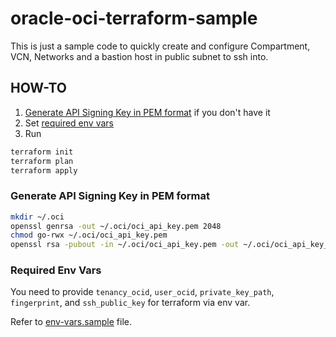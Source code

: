 # oracle-oci-terraform-sample

This is just a sample code to quickly create and configure Compartment, VCN, Networks and a bastion host in public subnet to ssh into.


## HOW-TO
1. [Generate API Signing Key in PEM format](#Generate-API-Signing-Key-in-PEM-format) if you don't have it
2. Set [required env vars](#Required-Env-Vars)
3. Run
```bash
terraform init
terraform plan
terraform apply
```

### Generate API Signing Key in PEM format
```bash
mkdir ~/.oci
openssl genrsa -out ~/.oci/oci_api_key.pem 2048
chmod go-rwx ~/.oci/oci_api_key.pem
openssl rsa -pubout -in ~/.oci/oci_api_key.pem -out ~/.oci/oci_api_key_public.pem
```


### Required Env Vars
You need to provide `tenancy_ocid`, `user_ocid`, `private_key_path`, `fingerprint`, and `ssh_public_key` for terraform via env var.

Refer to [env-vars.sample](env-vars.sample) file.

